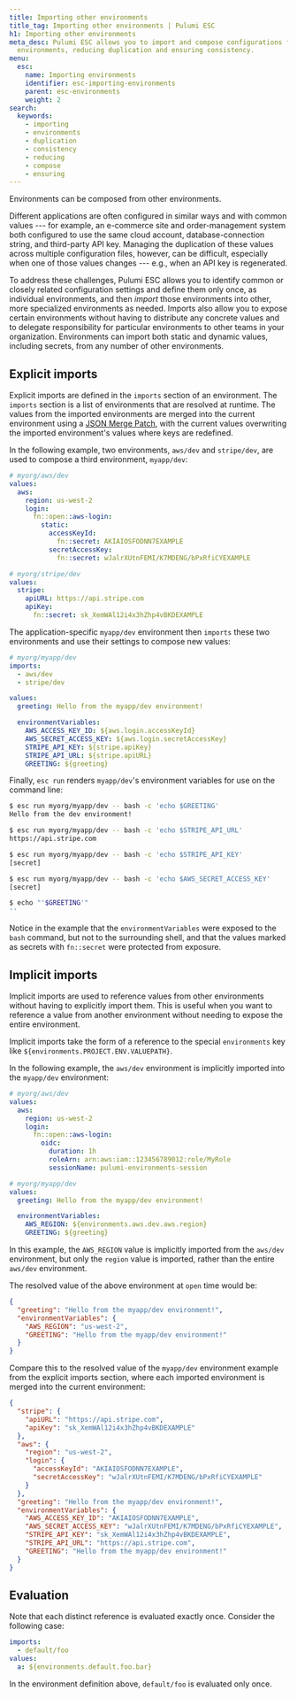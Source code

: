 ```yaml
---
title: Importing other environments
title_tag: Importing other environments | Pulumi ESC
h1: Importing other environments
meta_desc: Pulumi ESC allows you to import and compose configurations from multiple
  environments, reducing duplication and ensuring consistency.
menu:
  esc:
    name: Importing environments
    identifier: esc-importing-environments
    parent: esc-environments
    weight: 2
search:
  keywords:
    - importing
    - environments
    - duplication
    - consistency
    - reducing
    - compose
    - ensuring
---
```


Environments can be composed from other environments.

Different applications are often configured in similar ways and with common values --- for example, an e-commerce site and order-management system both configured to use the same cloud account, database-connection string, and third-party API key. Managing the duplication of these values across multiple configuration files, however, can be difficult, especially when one of those values changes --- e.g., when an API key is regenerated.

To address these challenges, Pulumi ESC allows you to identify common or closely related configuration settings and define them only once, as individual environments, and then _import_ those environments into other, more specialized environments as needed. Imports also allow you to expose certain environments without having to distribute any concrete values and to delegate responsibility for particular environments to other teams in your organization. Environments can import both static and dynamic values, including secrets, from any number of other environments.

## Explicit imports

Explicit imports are defined in the `imports` section of an environment. The `imports` section is a list of environments that are resolved at runtime. The values from the imported environments are merged into the current environment using a [JSON Merge Patch](https://www.rfc-editor.org/rfc/rfc7396), with the current values overwriting the imported environment's values where keys are redefined.

In the following example, two environments, `aws/dev` and `stripe/dev`, are used to compose a third environment, `myapp/dev`:

```yaml
# myorg/aws/dev
values:
  aws:
    region: us-west-2
    login:
      fn::open::aws-login:
        static:
          accessKeyId:
            fn::secret: AKIAIOSFODNN7EXAMPLE
          secretAccessKey:
            fn::secret: wJalrXUtnFEMI/K7MDENG/bPxRfiCYEXAMPLE
```

```yaml
# myorg/stripe/dev
values:
  stripe:
    apiURL: https://api.stripe.com
    apiKey:
      fn::secret: sk_XemWAl12i4x3hZhp4vBKDEXAMPLE
```

The application-specific `myapp/dev` environment then `imports` these two environments and use their settings to compose new values:

```yaml
# myorg/myapp/dev
imports:
  - aws/dev
  - stripe/dev

values:
  greeting: Hello from the myapp/dev environment!

  environmentVariables:
    AWS_ACCESS_KEY_ID: ${aws.login.accessKeyId}
    AWS_SECRET_ACCESS_KEY: ${aws.login.secretAccessKey}
    STRIPE_API_KEY: ${stripe.apiKey}
    STRIPE_API_URL: ${stripe.apiURL}
    GREETING: ${greeting}
```

Finally, `esc run` renders `myapp/dev`'s environment variables for use on the command line:

```bash
$ esc run myorg/myapp/dev -- bash -c 'echo $GREETING'
Hello from the dev environment!

$ esc run myorg/myapp/dev -- bash -c 'echo $STRIPE_API_URL'
https://api.stripe.com

$ esc run myorg/myapp/dev -- bash -c 'echo $STRIPE_API_KEY'
[secret]

$ esc run myorg/myapp/dev -- bash -c 'echo $AWS_SECRET_ACCESS_KEY'
[secret]

$ echo "'$GREETING'"
''
```

Notice in the example that the `environmentVariables` were exposed to the `bash` command, but not to the surrounding shell, and that the values marked as secrets with `fn::secret` were protected from exposure.

## Implicit imports

Implicit imports are used to reference values from other environments without having to explicitly import them. This is useful when you want to reference a value from another environment without needing to expose the entire environment.

Implicit imports take the form of a reference to the special `environments` key like `${environments.PROJECT.ENV.VALUEPATH}`.

In the following example, the `aws/dev` environment is implicitly imported into the `myapp/dev` environment:

```yaml
# myorg/aws/dev
values:
  aws:
    region: us-west-2
    login:
      fn::open::aws-login:
        oidc:
          duration: 1h
          roleArn: arn:aws:iam::123456789012:role/MyRole
          sessionName: pulumi-environments-session
```

```yaml
# myorg/myapp/dev
values:
  greeting: Hello from the myapp/dev environment!

  environmentVariables:
    AWS_REGION: ${environments.aws.dev.aws.region}
    GREETING: ${greeting}
```

In this example, the `AWS_REGION` value is implicitly imported from the `aws/dev` environment, but only the `region` value is imported, rather than the entire `aws/dev` environment.

The resolved value of the above environment at `open` time would be:

```json
{
  "greeting": "Hello from the myapp/dev environment!",
  "environmentVariables": {
    "AWS_REGION": "us-west-2",
    "GREETING": "Hello from the myapp/dev environment!"
  }
}
```

Compare this to the resolved value of the `myapp/dev` environment example from the explicit imports section, where each imported environment is merged into the current environment:

```json
{  
  "stripe": {
    "apiURL": "https://api.stripe.com",
    "apiKey": "sk_XemWAl12i4x3hZhp4vBKDEXAMPLE"
  },
  "aws": {
    "region": "us-west-2",
    "login": {
      "accessKeyId": "AKIAIOSFODNN7EXAMPLE",
      "secretAccessKey": "wJalrXUtnFEMI/K7MDENG/bPxRfiCYEXAMPLE"
    }
  },
  "greeting": "Hello from the myapp/dev environment!",
  "environmentVariables": {
    "AWS_ACCESS_KEY_ID": "AKIAIOSFODNN7EXAMPLE",
    "AWS_SECRET_ACCESS_KEY": "wJalrXUtnFEMI/K7MDENG/bPxRfiCYEXAMPLE",
    "STRIPE_API_KEY": "sk_XemWAl12i4x3hZhp4vBKDEXAMPLE",
    "STRIPE_API_URL": "https://api.stripe.com",
    "GREETING": "Hello from the myapp/dev environment!"
  }
}
```

## Evaluation

Note that each distinct reference is evaluated exactly once. Consider the following case:

```yaml
imports:
  - default/foo
values:
  a: ${environments.default.foo.bar}
```

In the environment definition above, `default/foo` is evaluated only once.
